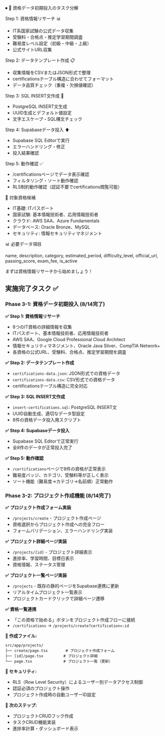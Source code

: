 
⏺ 📝 資格データ初期投入のタスク分解

  Step 1: 資格情報リサーチ 📊

  - IT系国家試験の公式データ収集
  - 受験料・合格点・推定学習期間調査
  - 難易度レベル設定（初級・中級・上級）
  - 公式サイトURL収集

  Step 2: データテンプレート作成 📋

  - 収集情報をCSVまたはJSON形式で整理
  - certificationsテーブル構造に合わせてフォーマット
  - データ品質チェック（重複・欠損値確認）

  Step 3: SQL INSERT文作成 💾

  - PostgreSQL INSERT文生成
  - UUID生成とデフォルト値設定
  - 文字エスケープ・SQL構文チェック

  Step 4: Supabaseデータ投入 ⬆️

  - Supabase SQL Editorで実行
  - エラーハンドリング・修正
  - 投入結果確認

  Step 5: 動作確認 ✅

  - /certificationsページでデータ表示確認
  - フィルタリング・ソート動作確認
  - RLS制約動作確認（認証不要でcertifications閲覧可能）

  🎯 対象資格候補

  - IT基礎: ITパスポート
  - 国家試験: 基本情報技術者、応用情報技術者
  - クラウド: AWS SAA、Azure Fundamentals
  - データベース: Oracle Bronze、MySQL
  - セキュリティ: 情報セキュリティマネジメント

  📊 必要データ項目

  name, description, category, estimated_period,
  difficulty_level, official_url, passing_score, exam_fee, is_active

  まずは資格情報リサーチから始めましょう！

## 実施完了タスク ✅

### Phase 3-1: 資格データ初期投入 (8/14完了)

**✅ Step 1: 資格情報リサーチ**
- 8つのIT資格の詳細情報を収集
- ITパスポート、基本情報技術者、応用情報技術者
- AWS SAA、Google Cloud Professional Cloud Architect
- 情報セキュリティマネジメント、Oracle Java Silver、CompTIA Network+
- 各資格の公式URL、受験料、合格点、推定学習期間を調査

**✅ Step 2: データテンプレート作成**
- `certifications-data.json`: JSON形式での資格データ
- `certifications-data.csv`: CSV形式での資格データ
- certificationsテーブル構造に完全対応

**✅ Step 3: SQL INSERT文作成**
- `insert-certifications.sql`: PostgreSQL INSERT文
- UUID自動生成、適切なデータ型設定
- 8件の資格データ投入用スクリプト

**✅ Step 4: Supabaseデータ投入**
- Supabase SQL Editorで正常実行
- 全8件のデータが正常投入完了

**✅ Step 5: 動作確認**
- `/certifications`ページで8件の資格が正常表示
- 難易度バッジ、カテゴリ、受験料等が正しく表示
- ソート機能（難易度→カテゴリ→名前順）正常動作

### Phase 3-2: プロジェクト作成機能 (8/14完了)

**✅ プロジェクト作成フォーム実装**
- `/projects/create` - プロジェクト作成ページ
- 資格選択からプロジェクト作成への完全フロー
- フォームバリデーション、エラーハンドリング実装

**✅ プロジェクト詳細ページ実装**
- `/projects/[id]` - プロジェクト詳細表示
- 進捗率、学習時間、目標日表示
- 資格情報、ステータス管理

**✅ プロジェクト一覧ページ実装**
- `/projects` - 既存の静的ページをSupabase連携に更新
- リアルタイムプロジェクト一覧表示
- プロジェクトカードクリックで詳細ページ遷移

**✅ 資格一覧連携**
- 「この資格で始める」ボタンをプロジェクト作成フローに接続
- `/certifications` → `/projects/create?certification=:id`

**📁 作成ファイル:**
```
src/app/projects/
├── create/page.tsx        # プロジェクト作成フォーム
├── [id]/page.tsx         # プロジェクト詳細
└── page.tsx              # プロジェクト一覧（更新）
```

**🔐 セキュリティ:**
- RLS（Row Level Security）によるユーザー別データアクセス制御
- 認証必須のプロジェクト操作
- プロジェクト作成時の自動ユーザーID設定

**🎯 次のステップ:**
- プロジェクトCRUDフック作成
- タスクCRUD機能実装
- 進捗率計算・ダッシュボード表示
